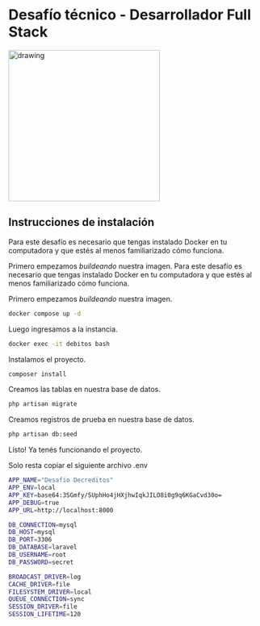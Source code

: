 # Desafío técnico - Desarrollador Full Stack
<img src="https://www.decreditos.com/hubfs/raw_assets/public/decreditos2021/images/logo-decreditos.svg" alt="drawing" width="300"/>

## Instrucciones de instalación
Para este desafío es necesario que tengas instalado Docker en tu computadora y que estés al menos familiarizado cómo funciona.

Primero empezamos _buildeando_ nuestra imagen.
Para este desafío es necesario que tengas instalado Docker en tu computadora y que estés al menos familiarizado cómo funciona.

Primero empezamos _buildeando_ nuestra imagen.

```bash
docker compose up -d
```

Luego ingresamos a la instancia.

```bash
docker exec -it debitos bash
```

Instalamos el proyecto.

```bash
composer install
```

Creamos las tablas en nuestra base de datos.

```bash
php artisan migrate
```

Creamos registros de prueba en nuestra base de datos.

```bash
php artisan db:seed
```

Listo! Ya tenés funcionando el proyecto.

Solo resta copiar el siguiente archivo .env

```bash
APP_NAME="Desafio Decreditos"
APP_ENV=local
APP_KEY=base64:3SGmfy/SUphHo4jHXjhwIqkJILO8i0g9q6KGaCvd30o=
APP_DEBUG=true
APP_URL=http://localhost:8000

DB_CONNECTION=mysql
DB_HOST=mysql
DB_PORT=3306
DB_DATABASE=laravel
DB_USERNAME=root
DB_PASSWORD=secret

BROADCAST_DRIVER=log
CACHE_DRIVER=file
FILESYSTEM_DRIVER=local
QUEUE_CONNECTION=sync
SESSION_DRIVER=file
SESSION_LIFETIME=120
```